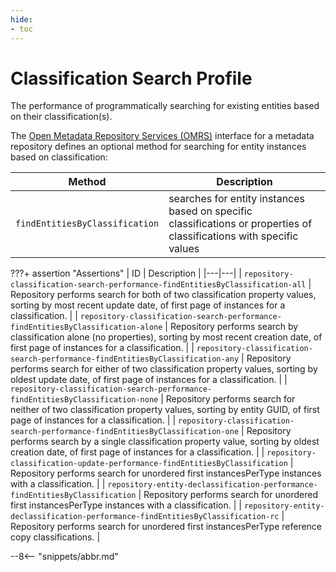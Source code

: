 ```yaml
---
hide:
- toc
---
```


<!-- SPDX-License-Identifier: CC-BY-4.0 -->
<!-- Copyright Contributors to the Egeria project. -->

# Classification Search Profile

The performance of programmatically searching for existing entities based on their classification(s).

The [Open Metadata Repository Services (OMRS)](/services/omrs) interface for a metadata repository defines an optional method for searching for entity instances based on classification:

| Method | Description |
|---|---|
| `findEntitiesByClassification` | searches for entity instances based on specific classifications or properties of classifications with specific values |

???+ assertion "Assertions"
    | ID | Description |
    |---|---|
    | `repository-classification-search-performance-findEntitiesByClassification-all` | Repository performs search for both of two classification property values, sorting by most recent update date, of first page of instances for a classification. |
    | `repository-classification-search-performance-findEntitiesByClassification-alone` | Repository performs search by classification alone (no properties), sorting by most recent creation date, of first page of instances for a classification. |
    | `repository-classification-search-performance-findEntitiesByClassification-any` | Repository performs search for either of two classification property values, sorting by oldest update date, of first page of instances for a classification. |
    | `repository-classification-search-performance-findEntitiesByClassification-none` | Repository performs search for neither of two classification property values, sorting by entity GUID, of first page of instances for a classification. |
    | `repository-classification-search-performance-findEntitiesByClassification-one` | Repository performs search by a single classification property value, sorting by oldest creation date, of first page of instances for a classification. |
    | `repository-classification-update-performance-findEntitiesByClassification` | Repository performs search for unordered first instancesPerType instances with a classification. |
    | `repository-entity-declassification-performance-findEntitiesByClassification` | Repository performs search for unordered first instancesPerType instances with a classification. |
    | `repository-entity-declassification-performance-findEntitiesByClassification-rc` | Repository performs search for unordered first instancesPerType reference copy classifications. |

--8<-- "snippets/abbr.md"

